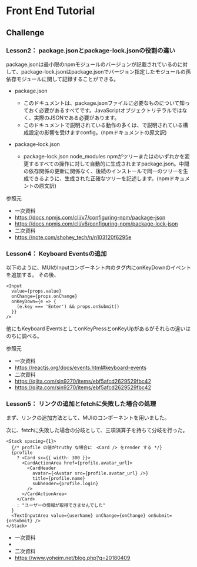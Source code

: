 # Front End Tutorial

## Challenge

### Lesson2： package.jsonとpackage-lock.jsonの役割の違い
package.jsonは最小限のnpmモジュールのバージョンが記載されているのに対して、package-lock.jsonはpackage.jsonでバージョン指定したモジュールの孫依存モジュールに関して記録することができる。


- package.json
  - このドキュメントは、package.jsonファイルに必要なものについて知っておく必要があるすべてです。JavaScriptオブジェクトリテラルではなく、実際のJSONである必要があります。
  - このドキュメントで説明されている動作の多くは、で説明されている構成設定の影響を受けますconfig。(npmドキュメントの原文訳)

- package-lock.json
  - package-lock.json node_modules npmがツリーまたはのいずれかを変更するすべての操作に対して自動的に生成されますpackage.json。中間の依存関係の更新に関係なく、後続のインストールで同一のツリーを生成できるように、生成された正確なツリーを記述します。(npmドキュメントの原文訳)


参照元
- 一次資料
- https://docs.npmjs.com/cli/v7/configuring-npm/package-json
- https://docs.npmjs.com/cli/v6/configuring-npm/package-lock-json
- 二次資料
- https://note.com/shohey_tech/n/n103120f6295e


### Lesson4： Keyboard Eventsの追加

以下のように、MUIのInputコンポーネント内のタグ内にonKeyDownのイベントを追加する。
その後、
```
<Input
  value={props.value}
  onChange={props.onChange}
  onKeyDown={e => {
    (e.key === 'Enter') && props.onSubmit()
  }}
/>
```

他にもKeyboard EventsとしてonKeyPressとonKeyUpがあるがそれらの違いはのちに調べる。

参照元
- 一次資料
- https://reactjs.org/docs/events.html#keyboard-events
- 二次資料
- https://qiita.com/sin9270/items/ebf5afcd2629529fbc42
- https://qiita.com/sin9270/items/ebf5afcd2629529fbc42

### Lesson5： リンクの追加とfetchに失敗した場合の処理

まず、リンクの追加方法として、MUIの<CardActionArea>コンポーネントを用いました。
  
次に、fetchに失敗した場合の分岐として、三項演算子を持ちて分岐を行った。
  
```
<Stack spacing={1}>
  {/* profile の値がtruthy な場合に　<Card /> をrender する */}
  {profile
    ? <Card sx={{ width: 300 }}>
      <CardActionArea href={profile.avatar_url}>
        <CardHeader
          avatar={<Avatar src={profile.avatar_url} />}
          title={profile.name}
          subheader={profile.login}
        />
      </CardActionArea>
    </Card>
    : "ユーザーの情報が取得できませんでした"
  }
  <TextInputArea value={userName} onChange={onChange} onSubmit={onSubmit} />
</Stack>
```
  
- 一次資料
- 
- 二次資料
- https://www.yoheim.net/blog.php?q=20180409
